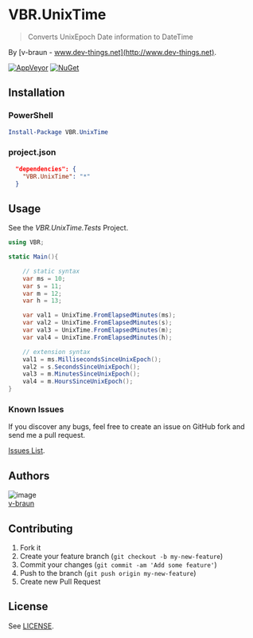# VBR.UnixTime 
> Converts UnixEpoch Date information to DateTime

By [v-braun - www.dev-things.net](http://www.dev-things.net). 

[![AppVeyor](https://img.shields.io/appveyor/ci/v-braun/vbr-unixtime.svg?style=flat-square)](https://ci.appveyor.com/project/v-braun/vbr-unixtime)
[![NuGet](https://img.shields.io/nuget/v/VBR.UnixTime.svg?style=flat-square)](https://www.nuget.org/packages/VBR.UnixTime/)

## Installation

### PowerShell

```PowerShell
Install-Package VBR.UnixTime
```

### project.json

```json
  "dependencies": {
    "VBR.UnixTime": "*"
  }
```

## Usage
See the *VBR.UnixTime.Tests* Project.

```cs
using VBR;

static Main(){

    // static syntax
    var ms = 10; 
    var s = 11;
    var m = 12;
    var h = 13;

    var val1 = UnixTime.FromElapsedMinutes(ms);
    var val2 = UnixTime.FromElapsedMinutes(s);
    var val3 = UnixTime.FromElapsedMinutes(m);
    var val4 = UnixTime.FromElapsedMinutes(h);

    // extension syntax
    val1 = ms.MillisecondsSinceUnixEpoch();
    val2 = s.SecondsSinceUnixEpoch();
    val3 = m.MinutesSinceUnixEpoch();
    val4 = m.HoursSinceUnixEpoch();
}

```


### Known Issues

If you discover any bugs, feel free to create an issue on GitHub fork and
send me a pull request.

[Issues List](https://github.com/v-braun/VBR-UnixTime/issues).

## Authors

![image](https://avatars3.githubusercontent.com/u/4738210?v=3&s=50)  
[v-braun](https://github.com/v-braun/)



## Contributing

1. Fork it
2. Create your feature branch (`git checkout -b my-new-feature`)
3. Commit your changes (`git commit -am 'Add some feature'`)
4. Push to the branch (`git push origin my-new-feature`)
5. Create new Pull Request


## License

See [LICENSE](https://github.com/v-braun/VBR-UnixTime/blob/master/LICENSE).
